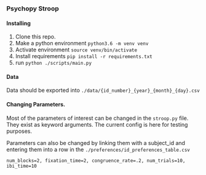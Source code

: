 ### Psychopy Stroop

#### Installing

1. Clone this repo.
2. Make a python environment `python3.6 -m venv venv`
3. Activate environment `source venv/bin/activate`
4. Install requirements `pip install -r requirements.txt`
5. run `python ./scripts/main.py`

#### Data

Data should be exported into `./data/{id_number}_{year}_{month}_{day}.csv`

#### Changing Parameters.

Most of the parameters of interest can be changed in the `stroop.py` file. They exist as keyword arguments. The current config is here for testing purposes.

Parameters can also be changed by linking them with a subject_id and entering them into a row in the `./preferences/id_preferences_table.csv`

```
num_blocks=2, fixation_time=2, congruence_rate=.2, num_trials=10, ibi_time=10
```
